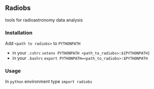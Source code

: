 ## Radiobs

tools for radioastronomy data analysis

### Installation

Add `<path to radiobs>` to `PYTHONPATH`
  
  - in your `.cshrc`
  `setenv PYTHONPATH <path_to_radiobs>:${PYTHONPATH}`
  - in your `.bashrc`
  `export PYTHONPATH=<path_to_radiobs>:$PYTHONPATH`
  
### Usage
 In `python` environment type `import radiobs`
